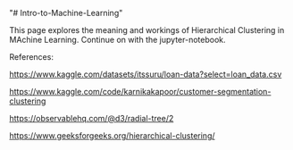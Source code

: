 "# Intro-to-Machine-Learning" 

This page explores the meaning and workings of Hierarchical Clustering in MAchine Learning. 
Continue on with the jupyter-notebook.

References:

https://www.kaggle.com/datasets/itssuru/loan-data?select=loan_data.csv

https://www.kaggle.com/code/karnikakapoor/customer-segmentation-clustering

https://observablehq.com/@d3/radial-tree/2

https://www.geeksforgeeks.org/hierarchical-clustering/
